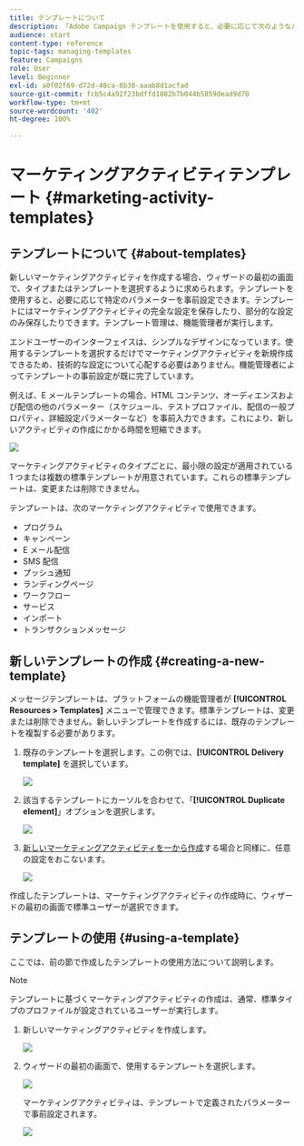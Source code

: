 ```yaml
---
title: テンプレートについて
description: 「Adobe Campaign テンプレートを使用すると、必要に応じて次のようなパラメーターを事前設定できます。テンプレートには、マーケティングアクティビティの完全な設定または部分的な設定を含めることができ、技術に精通していないエンドユーザーでも Adobe Campaign を容易に利用できるようにします」
audience: start
content-type: reference
topic-tags: managing-templates
feature: Campaigns
role: User
level: Beginner
exl-id: a0f02f69-d72d-48ca-8b38-aaab8d1acfad
source-git-commit: fcb5c4a92f23bdffd1082b7b044b5859dead9d70
workflow-type: tm+mt
source-wordcount: '402'
ht-degree: 100%

---
```


# マーケティングアクティビティテンプレート {#marketing-activity-templates}

## テンプレートについて {#about-templates}

新しいマーケティングアクティビティを作成する場合、ウィザードの最初の画面で、タイプまたはテンプレートを選択するように求められます。テンプレートを使用すると、必要に応じて特定のパラメーターを事前設定できます。テンプレートにはマーケティングアクティビティの完全な設定を保存したり、部分的な設定のみ保存したりできます。テンプレート管理は、機能管理者が実行します。

エンドユーザーのインターフェイスは、シンプルなデザインになっています。使用するテンプレートを選択するだけでマーケティングアクティビティを新規作成できるため、技術的な設定について心配する必要はありません。機能管理者によってテンプレートの事前設定が既に完了しています。

例えば、E メールテンプレートの場合、HTML コンテンツ、オーディエンスおよび配信の他のパラメーター（スケジュール、テストプロファイル、配信の一般プロパティ、詳細設定パラメーターなど）を事前入力できます。これにより、新しいアクティビティの作成にかかる時間を短縮できます。

![](assets/template_1.png)

マーケティングアクティビティのタイプごとに、最小限の設定が適用されている 1 つまたは複数の標準テンプレートが用意されています。これらの標準テンプレートは、変更または削除できません。

テンプレートは、次のマーケティングアクティビティで使用できます。

* プログラム
* キャンペーン
* E メール配信
* SMS 配信
* プッシュ通知
* ランディングページ
* ワークフロー
* サービス
* インポート
* トランザクションメッセージ

## 新しいテンプレートの作成 {#creating-a-new-template}

メッセージテンプレートは、プラットフォームの機能管理者が **[!UICONTROL Resources > Templates]** メニューで管理できます。標準テンプレートは、変更または削除できません。新しいテンプレートを作成するには、既存のテンプレートを複製する必要があります。

1. 既存のテンプレートを選択します。この例では、**[!UICONTROL Delivery template]** を選択しています。

   ![](assets/template_2.png)

1. 該当するテンプレートにカーソルを合わせて、「**[!UICONTROL Duplicate element]**」オプションを選択します。

   ![](assets/template_3.png)

1. [新しいマーケティングアクティビティを一から作成](../../start/using/marketing-activities.md#creating-a-marketing-activity)する場合と同様に、任意の設定をおこないます。

   ![](assets/template_4.png)

作成したテンプレートは、マーケティングアクティビティの作成時に、ウィザードの最初の画面で標準ユーザーが選択できます。

## テンプレートの使用 {#using-a-template}

ここでは、前の節で作成したテンプレートの使用方法について説明します。

>[!NOTE]
>
>テンプレートに基づくマーケティングアクティビティの作成は、通常、標準タイプのプロファイルが設定されているユーザーが実行します。

1. 新しいマーケティングアクティビティを作成します。

   ![](assets/template_5.png)

1. ウィザードの最初の画面で、使用するテンプレートを選択します。

   ![](assets/template_6.png)

   マーケティングアクティビティは、テンプレートで定義されたパラメーターで事前設定されます。

   ![](assets/template_7.png)
